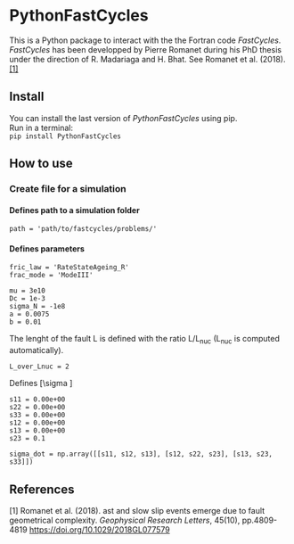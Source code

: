 # PythonFastCycles 

This is a Python package to interact with the the Fortran code *FastCycles*.      
*FastCycles* has been developped by Pierre Romanet during his PhD thesis under the direction of R. Madariaga and H. Bhat. See Romanet et al. (2018). [[1]](#1)

## Install

You can install the last version of *PythonFastCycles* using pip.    
Run in a terminal:         
`pip install PythonFastCycles`

## How to use

### Create file for a simulation 

#### Defines path to a simulation folder
`path = 'path/to/fastcycles/problems/' `

#### Defines parameters
```
fric_law = 'RateStateAgeing_R'
frac_mode = 'ModeIII'

mu = 3e10 
Dc = 1e-3
sigma_N = -1e8
a = 0.0075
b = 0.01
```

The lenght of the fault L is defined with the ratio L/L<sub>nuc</sub> (L<sub>nuc</sub> is computed automatically).      

`L_over_Lnuc = 2`

Defines \[\sigma \]

```
s11 = 0.00e+00
s22 = 0.00e+00
s33 = 0.00e+00
s12 = 0.00e+00
s13 = 0.00e+00
s23 = 0.1

sigma_dot = np.array([[s11, s12, s13], [s12, s22, s23], [s13, s23, s33]])
```

## References
<a id="1">[1]</a> 
Romanet et al. (2018). 
ast and slow slip events emerge due to fault geometrical complexity. 
*Geophysical Research Letters*, 45(10), pp.4809-4819
https://doi.org/10.1029/2018GL077579
